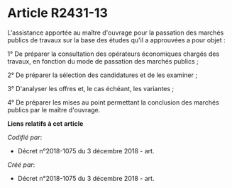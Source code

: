 # Article R2431-13

L'assistance apportée au maître d'ouvrage pour la passation des marchés publics de travaux sur la base des études qu'il a
approuvées a pour objet :

1° De préparer la consultation des opérateurs économiques chargés des travaux, en fonction du mode de passation des marchés
publics ;

2° De préparer la sélection des candidatures et de les examiner ;

3° D'analyser les offres et, le cas échéant, les variantes ;

4° De préparer les mises au point permettant la conclusion des marchés publics par le maître d'ouvrage.

**Liens relatifs à cet article**

_Codifié par_:

  - Décret n°2018-1075 du 3 décembre 2018 - art.

_Créé par_:

  - Décret n°2018-1075 du 3 décembre 2018 - art.
